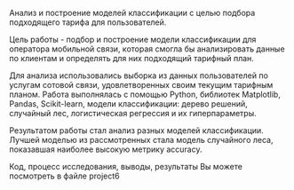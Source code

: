 Анализ и построение моделей классификации с целью подбора подходящего тарифа для пользователей. 

Цель работы - подбор и построение модели классификации для оператора мобильной связи, которая смогла бы анализировать данные по клиентам и определять для них подходящий тарифный план.

Для анализа использовались выборка из данных пользователей по услугам сотовой связи, удовлетворенных своим текущим тарифным планом. Работа выполнялась с помощью Python, библиотек Matplotlib, Pandas, Scikit-learn, модели классификации: дерево решений, случайный лес, логистическая регрессия и их гиперпараметры.

Результатом работы стал анализ разных моделей классификации. Лучшей моделью из рассмотренных стала модель случайного леса, показавшая наиболее высокую метрику accuracy.

Код, процесс исследования, выводы, результаты Вы можете посмотреть в файле project6
